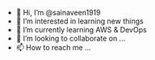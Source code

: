 - 👋 Hi, I’m @sainaveen1919
- 👀 I’m interested in learning new things
- 🌱 I’m currently learning AWS & DevOps
- 💞️ I’m looking to collaborate on ...
- 📫 How to reach me ...

<!---
sainaveen1919/sainaveen1919 is a ✨ special ✨ repository because its `README.md` (this file) appears on your GitHub profile.
You can click the Preview link to take a look at your changes.
--->
